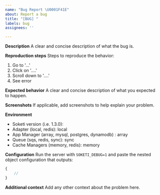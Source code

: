 ```yaml
---
name: "Bug Report \U0001F41E"
about: Report a bug
title: "[BUG] "
labels: bug
assignees: ''

---
```


**Description**
A clear and concise description of what the bug is.

**Reproduction steps**
Steps to reproduce the behavior:
1. Go to '...'
2. Click on '....'
3. Scroll down to '....'
4. See error

**Expected behavior**
A clear and concise description of what you expected to happen.

**Screenshots**
If applicable, add screenshots to help explain your problem.

**Environment**
- Soketi version (i.e. 1.3.0): 
- Adapter (local, redis): local
- App Manager (array, mysql, postgres, dynamodb) : array
- Queue (sqs, redis, sync): sync
- Cache Managers (memory, redis): memory

**Configuration**
Run the server with `SOKETI_DEBUG=1` and paste the nested object configuration that outputs:
```js
{
    //
}
```

**Additional context**
Add any other context about the problem here.

